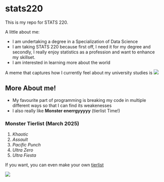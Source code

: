 # stats220

This is my repo for STATS 220. 

A little about me:

- I am undertaking a degree in a Specialization of Data Science
- I am taking STATS 220 because first off, I need it for my degree and secondly, I really enjoy statistics as a profession and want to enhance my skillset.
- I am interested in learning more about the world

A meme that captures how I currently feel about my university studies is ![](https://media1.tenor.com/m/Gkm_kNOFffQAAAAC/dwight-schrute-the-office.gif)


## More About me!

* My favourite part of programming is breaking my code in multiple different ways so that I can find its weakenesses
* I also really like **Monster enerrgyyyyy** (tierlist Time!)

### Monster Tierlist (March 2025)

1. *Khaotic*
2. *Assault*
3. *Pacific Punch*
4. *Ultra Zero*
5. *Ultra Fiesta*

If you want, you can even make your own [tierlist](https://tiermaker.com/create/monster-energy-flavour-tier-list-jan-2023-1145126)

![](https://media1.tenor.com/m/NfSy4OGyV-IAAAAC/vergil-devil-may-cry.gif)

